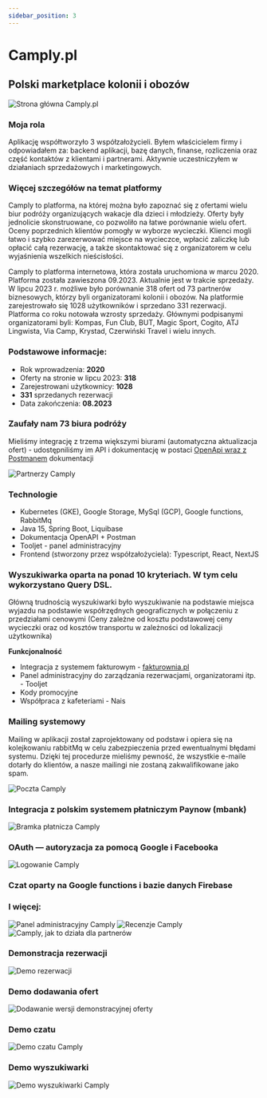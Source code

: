 ```yaml
---
sidebar_position: 3
---
```


# Camply.pl
## Polski marketplace kolonii i obozów
![Strona główna Camply.pl](/docs_img/camply/camply.webp)

### Moja rola

Aplikację współtworzyło 3 współzałożycieli. Byłem właścicielem firmy i odpowiadałem za: backend aplikacji, bazę danych, finanse, rozliczenia oraz część kontaktów z klientami i partnerami. Aktywnie uczestniczyłem w działaniach sprzedażowych i marketingowych.

### Więcej szczegółów na temat platformy

Camply to platforma, na której można było zapoznać się z ofertami wielu biur podróży organizujących wakacje dla dzieci i młodzieży. Oferty były jednolicie skonstruowane, co pozwoliło na łatwe porównanie wielu ofert. Oceny poprzednich klientów pomogły w wyborze wycieczki. Klienci mogli łatwo i szybko zarezerwować miejsce na wycieczce, wpłacić zaliczkę lub opłacić całą rezerwację, a także skontaktować się z organizatorem w celu wyjaśnienia wszelkich nieścisłości.

Camply to platforma internetowa, która została uruchomiona w marcu 2020. Platforma została zawieszona 09.2023. Aktualnie jest w trakcie sprzedaży. W lipcu 2023 r. możliwe było porównanie 318 ofert od 73 partnerów biznesowych, którzy byli organizatorami kolonii i obozów. Na platformie zarejestrowało się 1028 użytkowników i sprzedano 331 rezerwacji. Platforma co roku notowała wzrosty sprzedaży. Głównymi podpisanymi organizatorami byli: Kompas, Fun Club, BUT, Magic Sport, Cogito, ATJ Lingwista, Via Camp, Krystad, Czerwiński Travel i wielu innych.

### Podstawowe informacje:

- Rok wprowadzenia: **2020**
- Oferty na stronie w lipcu 2023: **318**
- Zarejestrowani użytkownicy: **1028**
- **331** sprzedanych rezerwacji
- Data zakończenia: **08.2023**

### Zaufały nam 73 biura podróży

Mieliśmy integrację z trzema większymi biurami (automatyczna aktualizacja ofert) - udostępniliśmy im API i dokumentację w postaci [OpenApi wraz z Postmanem](https://gitlab.com/bart_as93/camply-integration-docs/-/blob/master/openApi.yaml?ref_type=heads) dokumentacji

![Partnerzy Camply](/docs_img/camply/Partnerzy.png)

### Technologie

- Kubernetes (GKE), Google Storage, MySql (GCP), Google functions, RabbitMq
- Java 15, Spring Boot, Liquibase
- Dokumentacja OpenAPI + Postman
- Tooljet - panel administracyjny
- Frontend (stworzony przez współzałożyciela): Typescript, React, NextJS

### Wyszukiwarka oparta na ponad 10 kryteriach. W tym celu wykorzystano Query DSL.

Główną trudnością wyszukiwarki było wyszukiwanie na podstawie miejsca wyjazdu na podstawie współrzędnych geograficznych w połączeniu z przedziałami cenowymi (Ceny zależne od kosztu podstawowej ceny wycieczki oraz od kosztów transportu w zależności od lokalizacji użytkownika)

**Funkcjonalność**

- Integracja z systemem fakturowym - [fakturownia.pl](http://kontaktownia.pl/)
- Panel administracyjny do zarządzania rezerwacjami, organizatorami itp. - Tooljet
- Kody promocyjne
- Współpraca z kafeteriami - Nais

### Mailing systemowy

Mailing w aplikacji został zaprojektowany od podstaw i opiera się na kolejkowaniu rabbitMq w celu zabezpieczenia przed ewentualnymi błędami systemu. Dzięki tej procedurze mieliśmy pewność, że wszystkie e-maile dotarły do klientów, a nasze mailingi nie zostaną zakwalifikowane jako spam.

![Poczta Camply](/docs_img/camply/Camply_mailing.png)

### Integracja z polskim systemem płatniczym Paynow (mbank)

![Bramka płatnicza Camply](/docs_img/camply/Camply_platnosci.png)

### OAuth — autoryzacja za pomocą Google i Facebooka

![Logowanie Camply](/docs_img/camply/Camply_OAuth.png)

### Czat oparty na Google functions i bazie danych Firebase

### I więcej:

![Panel administracyjny Camply](/docs_img/camply/Camply_tooljet_zarzadzanie.png)
![Recenzje Camply](/docs_img/camply/Camply_opinie.png)
![Camply, jak to działa dla partnerów](/docs_img/camply/Jak_dziala_Camply.png)

### Demonstracja rezerwacji

![Demo rezerwacji](/docs_img/camply/Camply_rezerwacja_i_platnosc.gif)

### Demo dodawania ofert

![Dodawanie wersji demonstracyjnej oferty](/docs_img/camply/Camply_adding_offer_demo.gif)

### Demo czatu

![Demo czatu Camply](/docs_img/camply/chat.gif)

### Demo wyszukiwarki

![Demo wyszukiwarki Camply](/docs_img/camply/Camply_wyszukiwanie.gif)